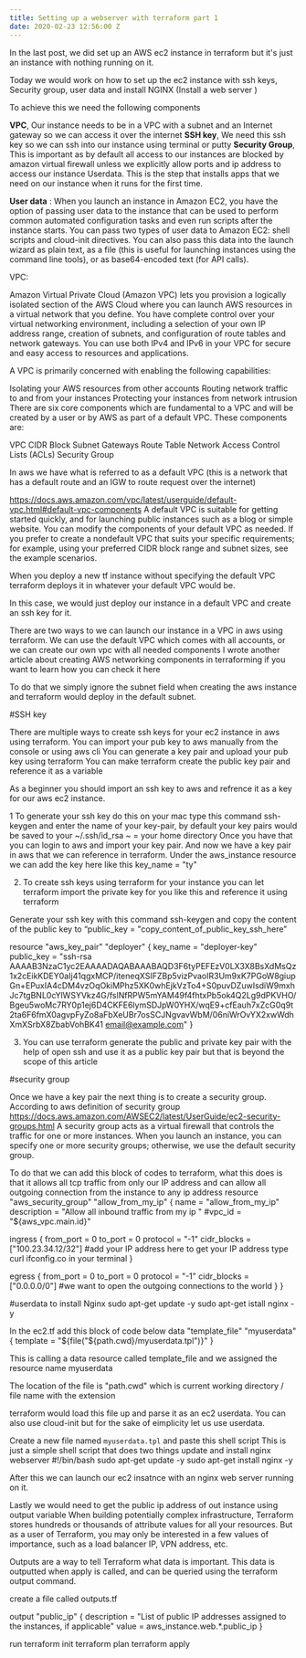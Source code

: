 ```yaml
---
title: Setting up a webserver with terraform part 1
date: 2020-02-23 12:56:00 Z
---
```


In the last post, we did set up an AWS ec2 instance in terraform but it's just an instance with nothing running on it.

Today we would work on how to set up the ec2 instance with ssh keys, Security group, user data and install NGINX (Install a web server )

To achieve this we need the following components

**VPC**,  Our instance needs to be in a VPC with a subnet and an Internet gateway so we can access it over the internet
**SSH key**, We need this ssh key so we can ssh into our instance using terminal or putty
**Security Group**, This is important as by default all access to our instances are blocked by amazon virtual firewall unless we explicitly allow ports and ip address to access our instance
Userdata. This is the step that installs apps that we need on our instance when it runs for the first time.

**User data** : When you launch an instance in Amazon EC2, you have the option of passing user data to the instance that can be used to perform common automated configuration tasks and even run scripts after the instance starts. You can pass two types of user data to Amazon EC2: shell scripts and cloud-init directives. You can also pass this data into the launch wizard as plain text, as a file (this is useful for launching instances using the command line tools), or as base64-encoded text (for API calls).



VPC: 

Amazon Virtual Private Cloud (Amazon VPC) lets you provision a logically isolated section of the AWS Cloud where you can launch AWS resources in a virtual network that you define. You have complete control over your virtual networking environment, including a selection of your own IP address range, creation of subnets, and configuration of route tables and network gateways. You can use both IPv4 and IPv6 in your VPC for secure and easy access to resources and applications.

A VPC is primarily concerned with enabling the following capabilities:

Isolating your AWS resources from other accounts
Routing network traffic to and from your instances
Protecting your instances from network intrusion
There are six core components which are fundamental to a VPC and will be created by a user or by AWS as part of a default VPC. These components are:

VPC CIDR Block
Subnet
Gateways
Route Table
Network Access Control Lists (ACLs)
Security Group


In aws we have what is referred to as a default VPC (this is a network that has a default route and an IGW to route request over the internet)


https://docs.aws.amazon.com/vpc/latest/userguide/default-vpc.html#default-vpc-components
A default VPC is suitable for getting started quickly, and for launching public instances such as a blog or simple website. You can modify the components of your default VPC as needed. If you prefer to create a nondefault VPC that suits your specific requirements; for example, using your preferred CIDR block range and subnet sizes, see the example scenarios.

When you deploy a new tf instance without specifying the default VPC terraform deploys it in whatever your default VPC would be.

In this case, we would just deploy our instance in a default VPC and create an ssh key for it. 



There are two ways to we can launch our instance in a VPC in aws using terraform. We can use the default VPC which comes with all accounts, or we can create our own vpc with all needed components I wrote another article about creating AWS networking components in terraforming if you want to learn how you can check it here


To do that we simply ignore the subnet field when creating the aws instance and terraform would deploy in the default subnet.

#SSH key 

There are multiple ways to create ssh keys for your ec2 instance in aws using terraform. 
You can import your pub key to aws manually from the console or using aws cli
You can generate a key pair and upload your pub key using terraform 
You can make terraform create the public key pair and reference it as a variable

As a beginner you should import an ssh key to aws and refrence it as a key for our aws ec2 instance.

1 To generate your ssh key do this on your mac type this command ssh-keygen and enter the name of your key-pair, by default your key pairs would be saved to your ~/.ssh/id_rsa ~ = your home directory 
Once you have that you can login to aws and import your key pair. And now we have a key pair in aws that we can reference in terraform. Under the aws_instance resource we can add the key here like this key_name      = "ty"

2) To create ssh keys using terraform for your instance you can let terraform import the private key for you like this and reference it using terraform

Generate your ssh key with this command  ssh-keygen and copy the content of the public key to “public_key = "copy_content_of_public_key_ssh_here”


resource "aws_key_pair" "deployer" {
  key_name   = "deployer-key"
  public_key = "ssh-rsa AAAAB3NzaC1yc2EAAAADAQABAAABAQD3F6tyPEFEzV0LX3X8BsXdMsQz1x2cEikKDEY0aIj41qgxMCP/iteneqXSIFZBp5vizPvaoIR3Um9xK7PGoW8giupGn+EPuxIA4cDM4vzOqOkiMPhz5XK0whEjkVzTo4+S0puvDZuwIsdiW9mxhJc7tgBNL0cYlWSYVkz4G/fslNfRPW5mYAM49f4fhtxPb5ok4Q2Lg9dPKVHO/Bgeu5woMc7RY0p1ej6D4CKFE6lymSDJpW0YHX/wqE9+cfEauh7xZcG0q9t2ta6F6fmX0agvpFyZo8aFbXeUBr7osSCJNgvavWbM/06niWrOvYX2xwWdhXmXSrbX8ZbabVohBK41 email@example.com"
}

3) You can use terraform generate the public and private key pair with the help of open ssh and use it as a public key pair but that is beyond the scope of this article



#security group

Once we have a key pair the next thing is to create a security group. 
According to aws definition of security group https://docs.aws.amazon.com/AWSEC2/latest/UserGuide/ec2-security-groups.html
A security group acts as a virtual firewall that controls the traffic for one or more instances. 
When you launch an instance, you can specify one or more security groups; otherwise, we use the default security group. 


To do that we can add this block of codes to terraform, what this does is that it allows all tcp traffic from only our IP address and can allow all outgoing connection from the instance to any ip address
resource "aws_security_group" "allow_from_my_ip" {
  name        = "allow_from_my_ip"
  description = "Allow all inbound traffic from my ip "
  #vpc_id      = "${aws_vpc.main.id}"

  ingress {
    from_port   = 0
    to_port     = 0
    protocol    = "-1"
    cidr_blocks = ["100.23.34.12/32"]  #add your IP address here to get your IP address type curl ifconfig.co in your terminal 
  }

  egress {
    from_port       = 0
    to_port         = 0
    protocol        = "-1"
    cidr_blocks     = ["0.0.0.0/0"] #we want to open the outgoing connections to the world 
  }
}


#userdata to install Nginx
sudo apt-get update -y
sudo apt-get istall nginx -y



In the ec2.tf add this block of code below
data "template_file" "myuserdata" {
  template = "${file("${path.cwd}/myuserdata.tpl")}"
}

This is calling a data resource called template_file and we assigned the resource name myuserdata

The location of the file is "path.cwd" which is current working directory / file name  with the extension

terraform would load this file up and parse it as an ec2 userdata. You can also use cloud-init but for the sake of eimplicity let us use userdata.

Create a new file named `myuserdata.tpl` and paste this shell script
This is just a simple shell script that does two things update and install nginx webserver
#!/bin/bash
sudo apt-get update -y
sudo apt-get install nginx -y 

After this we can launch our ec2 insatnce with an nginx web server running on it.


Lastly we would need to get the public ip address of out instance using output variable
When building potentially complex infrastructure, Terraform stores hundreds or thousands of attribute values for all your resources. But as a user of Terraform, you may only be interested in a few values of importance, such as a load balancer IP, VPN address, etc.

Outputs are a way to tell Terraform what data is important. This data is outputted when apply is called, and can be queried using the terraform output command.


create a file called outputs.tf 

output "public_ip" {
  description = "List of public IP addresses assigned to the instances, if applicable"
  value       = aws_instance.web.*.public_ip
}


run terraform init
terraform plan
terraform apply


